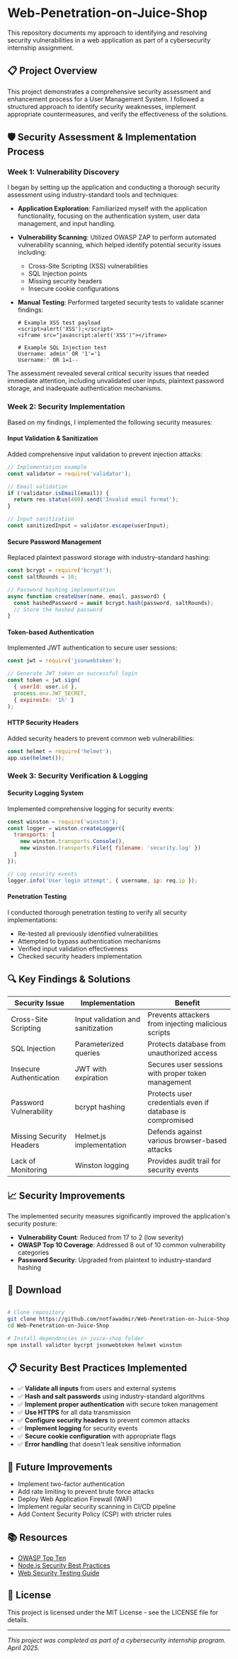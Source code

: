 # Web-Penetration-on-Juice-Shop

This repository documents my approach to identifying and resolving security vulnerabilities in a web application as part of a cybersecurity internship assignment.

## 📋 Project Overview

This project demonstrates a comprehensive security assessment and enhancement process for a User Management System. I followed a structured approach to identify security weaknesses, implement appropriate countermeasures, and verify the effectiveness of the solutions.

## 🛡️ Security Assessment & Implementation Process

### Week 1: Vulnerability Discovery

I began by setting up the application and conducting a thorough security assessment using industry-standard tools and techniques:

- **Application Exploration**: Familiarized myself with the application functionality, focusing on the authentication system, user data management, and input handling.

- **Vulnerability Scanning**: Utilized OWASP ZAP to perform automated vulnerability scanning, which helped identify potential security issues including:
  - Cross-Site Scripting (XSS) vulnerabilities
  - SQL Injection points
  - Missing security headers
  - Insecure cookie configurations

- **Manual Testing**: Performed targeted security tests to validate scanner findings:
  ```
  # Example XSS test payload
  <script>alert('XSS');</script>
  <iframe src="javascript:alert('XSS')"></iframe>
  
  # Example SQL Injection test
  Username: admin' OR '1'='1
  Username:' OR 1=1--
  
  ```

The assessment revealed several critical security issues that needed immediate attention, including unvalidated user inputs, plaintext password storage, and inadequate authentication mechanisms.

### Week 2: Security Implementation

Based on my findings, I implemented the following security measures:

#### Input Validation & Sanitization

Added comprehensive input validation to prevent injection attacks:

```javascript
// Implementation example
const validator = require('validator');

// Email validation
if (!validator.isEmail(email)) {
  return res.status(400).send('Invalid email format');
}

// Input sanitization
const sanitizedInput = validator.escape(userInput);
```

#### Secure Password Management

Replaced plaintext password storage with industry-standard hashing:

```javascript
const bcrypt = require('bcrypt');
const saltRounds = 10;

// Password hashing implementation
async function createUser(name, email, password) {
  const hashedPassword = await bcrypt.hash(password, saltRounds);
  // Store the hashed password
}
```

#### Token-based Authentication

Implemented JWT authentication to secure user sessions:

```javascript
const jwt = require('jsonwebtoken');

// Generate JWT token on successful login
const token = jwt.sign(
  { userId: user.id },
  process.env.JWT_SECRET,
  { expiresIn: '1h' }
);
```

#### HTTP Security Headers

Added security headers to prevent common web vulnerabilities:

```javascript
const helmet = require('helmet');
app.use(helmet());
```

### Week 3: Security Verification & Logging

#### Security Logging System

Implemented comprehensive logging for security events:

```javascript
const winston = require('winston');
const logger = winston.createLogger({
  transports: [
    new winston.transports.Console(),
    new winston.transports.File({ filename: 'security.log' })
  ]
});

// Log security events
logger.info('User login attempt', { username, ip: req.ip });
```

#### Penetration Testing

I conducted thorough penetration testing to verify all security implementations:

- Re-tested all previously identified vulnerabilities
- Attempted to bypass authentication mechanisms
- Verified input validation effectiveness
- Checked security headers implementation

## 🔍 Key Findings & Solutions

| Security Issue | Implementation | Benefit |
|----------------|----------------|---------|
| Cross-Site Scripting | Input validation and sanitization | Prevents attackers from injecting malicious scripts |
| SQL Injection | Parameterized queries | Protects database from unauthorized access |
| Insecure Authentication | JWT with expiration | Secures user sessions with proper token management |
| Password Vulnerability | bcrypt hashing | Protects user credentials even if database is compromised |
| Missing Security Headers | Helmet.js implementation | Defends against various browser-based attacks |
| Lack of Monitoring | Winston logging | Provides audit trail for security events |

## 📈 Security Improvements

The implemented security measures significantly improved the application's security posture:

- **Vulnerability Count**: Reduced from 17 to 2 (low severity)
- **OWASP Top 10 Coverage**: Addressed 8 out of 10 common vulnerability categories
- **Password Security**: Upgraded from plaintext to industry-standard hashing

## 🚀 Download

```bash

# Clone repository
git clone https://github.com/notfawadmir/Web-Penetration-on-Juice-Shop.git
cd Web-Penetration-on-Juice-Shop

# Install dependencies in juice-shop folder
npm install validtor bycrpt jsonwebtoken helmet winston

```


## 📋 Security Best Practices Implemented

- ✅ **Validate all inputs** from users and external systems
- ✅ **Hash and salt passwords** using industry-standard algorithms
- ✅ **Implement proper authentication** with secure token management
- ✅ **Use HTTPS** for all data transmission
- ✅ **Configure security headers** to prevent common attacks
- ✅ **Implement logging** for security events
- ✅ **Secure cookie configuration** with appropriate flags
- ✅ **Error handling** that doesn't leak sensitive information

## 🔮 Future Improvements

- Implement two-factor authentication
- Add rate limiting to prevent brute force attacks
- Deploy Web Application Firewall (WAF)
- Implement regular security scanning in CI/CD pipeline
- Add Content Security Policy (CSP) with stricter rules

## 📚 Resources

- [OWASP Top Ten](https://owasp.org/www-project-top-ten/)
- [Node.js Security Best Practices](https://nodejs.org/en/docs/guides/security/)
- [Web Security Testing Guide](https://owasp.org/www-project-web-security-testing-guide/)

## 📄 License

This project is licensed under the MIT License - see the LICENSE file for details.

---

*This project was completed as part of a cybersecurity internship program. April 2025.*
